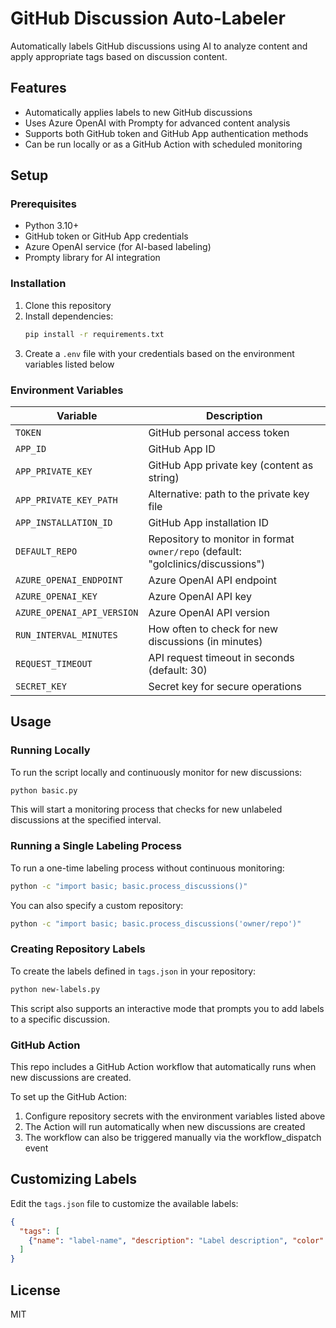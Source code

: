 # GitHub Discussion Auto-Labeler

Automatically labels GitHub discussions using AI to analyze content and apply appropriate tags based on discussion content.

## Features

- Automatically applies labels to new GitHub discussions
- Uses Azure OpenAI with Prompty for advanced content analysis
- Supports both GitHub token and GitHub App authentication methods
- Can be run locally or as a GitHub Action with scheduled monitoring

## Setup

### Prerequisites

- Python 3.10+
- GitHub token or GitHub App credentials
- Azure OpenAI service (for AI-based labeling)
- Prompty library for AI integration

### Installation

1. Clone this repository
2. Install dependencies:
   ```bash
   pip install -r requirements.txt
   ```
3. Create a `.env` file with your credentials based on the environment variables listed below

### Environment Variables

| Variable | Description |
|----------|-------------|
| `TOKEN` | GitHub personal access token |
| `APP_ID` | GitHub App ID |
| `APP_PRIVATE_KEY` | GitHub App private key (content as string) |
| `APP_PRIVATE_KEY_PATH` | Alternative: path to the private key file |
| `APP_INSTALLATION_ID` | GitHub App installation ID |
| `DEFAULT_REPO` | Repository to monitor in format `owner/repo` (default: "golclinics/discussions") |
| `AZURE_OPENAI_ENDPOINT` | Azure OpenAI API endpoint |
| `AZURE_OPENAI_KEY` | Azure OpenAI API key |
| `AZURE_OPENAI_API_VERSION` | Azure OpenAI API version |
| `RUN_INTERVAL_MINUTES` | How often to check for new discussions (in minutes) |
| `REQUEST_TIMEOUT` | API request timeout in seconds (default: 30) |
| `SECRET_KEY` | Secret key for secure operations |

## Usage

### Running Locally

To run the script locally and continuously monitor for new discussions:

```bash
python basic.py
```

This will start a monitoring process that checks for new unlabeled discussions at the specified interval.

### Running a Single Labeling Process

To run a one-time labeling process without continuous monitoring:

```bash
python -c "import basic; basic.process_discussions()"
```

You can also specify a custom repository:

```bash
python -c "import basic; basic.process_discussions('owner/repo')"
```

### Creating Repository Labels

To create the labels defined in `tags.json` in your repository:

```bash
python new-labels.py
```

This script also supports an interactive mode that prompts you to add labels to a specific discussion.

### GitHub Action

This repo includes a GitHub Action workflow that automatically runs when new discussions are created.

To set up the GitHub Action:
1. Configure repository secrets with the environment variables listed above
2. The Action will run automatically when new discussions are created
3. The workflow can also be triggered manually via the workflow_dispatch event

## Customizing Labels

Edit the `tags.json` file to customize the available labels:

```json
{
  "tags": [
    {"name": "label-name", "description": "Label description", "color": "hex-color"}
  ]
}
```

## License

MIT
